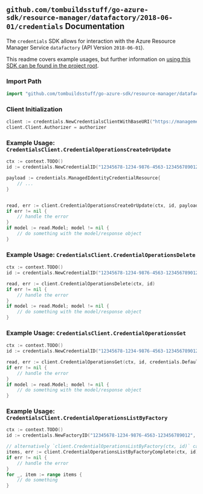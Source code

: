 
## `github.com/tombuildsstuff/go-azure-sdk/resource-manager/datafactory/2018-06-01/credentials` Documentation

The `credentials` SDK allows for interaction with the Azure Resource Manager Service `datafactory` (API Version `2018-06-01`).

This readme covers example usages, but further information on [using this SDK can be found in the project root](https://github.com/tombuildsstuff/go-azure-sdk/tree/main/docs).

### Import Path

```go
import "github.com/tombuildsstuff/go-azure-sdk/resource-manager/datafactory/2018-06-01/credentials"
```


### Client Initialization

```go
client := credentials.NewCredentialsClientWithBaseURI("https://management.azure.com")
client.Client.Authorizer = authorizer
```


### Example Usage: `CredentialsClient.CredentialOperationsCreateOrUpdate`

```go
ctx := context.TODO()
id := credentials.NewCredentialID("12345678-1234-9876-4563-123456789012", "example-resource-group", "factoryValue", "credentialValue")

payload := credentials.ManagedIdentityCredentialResource{
	// ...
}


read, err := client.CredentialOperationsCreateOrUpdate(ctx, id, payload, credentials.DefaultCredentialOperationsCreateOrUpdateOperationOptions())
if err != nil {
	// handle the error
}
if model := read.Model; model != nil {
	// do something with the model/response object
}
```


### Example Usage: `CredentialsClient.CredentialOperationsDelete`

```go
ctx := context.TODO()
id := credentials.NewCredentialID("12345678-1234-9876-4563-123456789012", "example-resource-group", "factoryValue", "credentialValue")

read, err := client.CredentialOperationsDelete(ctx, id)
if err != nil {
	// handle the error
}
if model := read.Model; model != nil {
	// do something with the model/response object
}
```


### Example Usage: `CredentialsClient.CredentialOperationsGet`

```go
ctx := context.TODO()
id := credentials.NewCredentialID("12345678-1234-9876-4563-123456789012", "example-resource-group", "factoryValue", "credentialValue")

read, err := client.CredentialOperationsGet(ctx, id, credentials.DefaultCredentialOperationsGetOperationOptions())
if err != nil {
	// handle the error
}
if model := read.Model; model != nil {
	// do something with the model/response object
}
```


### Example Usage: `CredentialsClient.CredentialOperationsListByFactory`

```go
ctx := context.TODO()
id := credentials.NewFactoryID("12345678-1234-9876-4563-123456789012", "example-resource-group", "factoryValue")

// alternatively `client.CredentialOperationsListByFactory(ctx, id)` can be used to do batched pagination
items, err := client.CredentialOperationsListByFactoryComplete(ctx, id)
if err != nil {
	// handle the error
}
for _, item := range items {
	// do something
}
```
